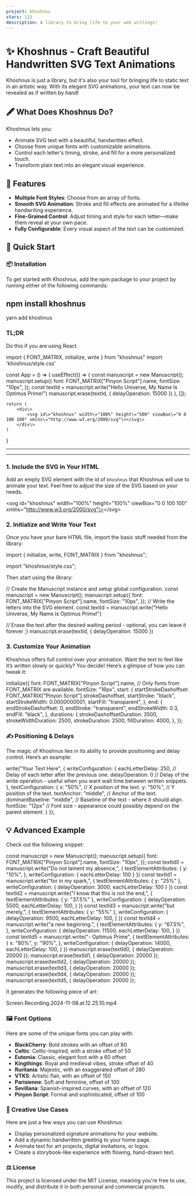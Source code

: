 ```yaml
---
project: khoshnus
stars: 113
description: A library to bring life to your web writings!
---
```


✨ Khoshnus - Craft Beautiful Handwritten SVG Text Animations
============================================================

Khoshnus is just a library, but it's also your tool for bringing life to static text in an artistic way. With its elegant SVG animations, your text can now be revealed as if written by hand!

🖋️ What Does Khoshnus Do?
--------------------------

Khoshnus lets you:

-   Animate SVG text with a beautiful, handwritten effect.
-   Choose from unique fonts with customizable animations.
-   Control each letter's timing, stroke, and fill for a more personalized touch.
-   Transform plain text into an elegant visual experience.

🎨 Features
-----------

-   **Multiple Font Styles**: Choose from an array of fonts.
-   **Smooth SVG Animation**: Stroke and fill effects are animated for a lifelike handwriting experience.
-   **Fine-Grained Control**: Adjust timing and style for each letter—make them reveal at your own pace.
-   **Fully Configurable**: Every visual aspect of the text can be customized.

🚀 Quick Start
--------------

### 📦 Installation

To get started with Khoshnus, add the npm package to your project by running either of the following commands:

npm install khoshnus
--------------------
yarn add khoshnus

### TL;DR

Do this if you are using React.

import { FONT\_MATRIX, initialize, write } from "khoshnus"
import 'khoshnus/style.css'

const App \= () \=> {
    useEffect(() \=> {
        const manuscript \= new Manuscript();
        manuscript.setup({
            font: FONT\_MATRIX\["Pinyon Script"\].name,
            fontSize: "10px",
        });
        const textId \= manuscript.write("Hello Universe, My Name Is Optimus Prime!")
        manuscript.erase(textId, { delayOperation: 15000 })
    }, \[\]);

    return (
        <div\>
            <svg id\="khoshnus" width\="100%" height\="500" viewBox\="0 0 100 100" xmlns\="http://www.w3.org/2000/svg"\></svg\>
        </div\>
    )
}

* * *

* * *

### 1\. Include the SVG in Your HTML

Add an empty SVG element with the id of `khoshnus` that Khoshnus will use to animate your text. Feel free to adjust the size of the SVG based on your needs.

<svg id\="khoshnus" width\="100%" height\="100%" viewBox\="0 0 100 100" xmlns\="http://www.w3.org/2000/svg"\></svg\>

### 2\. Initialize and Write Your Text

Once you have your bare HTML file, import the basic stuff needed from the library:

import { initialize, write, FONT\_MATRIX } from "khoshnus";

import "khoshnus/style.css";

Then start using the library:

// Create the Manuscript instance and setup global configuration.
const manuscript \= new Manuscript();
manuscript.setup({
    font: FONT\_MATRIX\["Pinyon Script"\].name,
    fontSize: "10px",
});
// Write the letters into the SVG element.
const textId \= manuscript.write("Hello Universe, My Name Is Optimus Prime!")

// Erase the text after the desired waiting period - optional, you can leave it forever ;)
manuscript.erase(textId, { delayOperation: 15000 })

### 3\. Customize Your Animation

Khoshnus offers full control over your animation. Want the text to feel like it’s written slowly or quickly? You decide! Here’s a glimpse of how you can tweak it:

initialize({
    font: FONT\_MATRIX\["Pinyon Script"\].name, // Only fonts from FONT\_MATRIX are available.
    fontSize: "16px",
    start: {
        startStrokeDashoffset: FONT\_MATRIX\["Pinyon Script"\].strokeDashoffset,
        startStroke: "black",
        startStrokeWidth: 0.0000000001,
        startFill: "transparent",
    },
    end: {
        endStrokeDashoffset: 0,
        endStroke: "transparent",
        endStrokeWidth: 0.3,
        endFill: "black",
    },
    durations: {
        strokeDashoffsetDuration: 3500,
        strokeWidthDuration: 2500,
        strokeDuration: 2500,
        fillDuration: 4000,
    },
});

### ✍️ Positioning & Delays

The magic of Khoshnus lies in its ability to provide positioning and delay control. Here’s an example:

write("Your Text Here", {
    writeConfiguration: {
        eachLetterDelay: 250, // Delay of each letter after the previous one.
        delayOperation: 0 // Delay of the write operation - useful when you want wait time between written snippets.
    },
    textConfiguration: {
        x: "50%", // X position of the text.
        y: "50%", // Y position of the text.
        textAnchor: "middle", // Anchor of the text.
        dominantBaseline: "middle", // Baseline of the text - where it should align.
        fontSize: "12px" // Font size - appearance could possibly depend on the parent element.
    }
});

💡 Advanced Example
-------------------

Check out the following snippet:

const manuscript \= new Manuscript();
manuscript.setup({
    font: FONT\_MATRIX\["Pinyon Script"\].name,
    fontSize: "10px",
});
const textId0 \= manuscript.write("Do not lament my absence,", {
    textElementAttributes: { y: "10%", },
    writeConfiguration: { eachLetterDelay: 100 }
})
const textId1 \= manuscript.write("for in my spark,", {
    textElementAttributes: { y: "25%" },
    writeConfiguration: {
        delayOperation: 3000,
        eachLetterDelay: 100
    }
})
const textId2 \= manuscript.write("I know that this is not the end,", {
    textElementAttributes: { y: "37.5%" },
    writeConfiguration: {
        delayOperation: 5500,
        eachLetterDelay: 100,
    }
})
const textId3 \= manuscript.write("but merely,", {
    textElementAttributes: { y: "55%" },
    writeConfiguration: {
        delayOperation: 9500,
        eachLetterDelay: 100,
    }
})
const textId4 \= manuscript.write("a new beginning.", {
    textElementAttributes: { y: "67.5%", },
    writeConfiguration: {
        delayOperation: 11500,
        eachLetterDelay: 100,
    }
})
const textId5 \= manuscript.write("- Optimus Prime", {
    textElementAttributes: {
        x: "80%",
        y: "90%",
    }, writeConfiguration: {
        delayOperation: 14000,
        eachLetterDelay: 100,
    }
})
manuscript.erase(textId0, { delayOperation: 20000 });
manuscript.erase(textId1, { delayOperation: 20000 });
manuscript.erase(textId2, { delayOperation: 20000 });
manuscript.erase(textId3, { delayOperation: 20000 });
manuscript.erase(textId4, { delayOperation: 20000 });
manuscript.erase(textId5, { delayOperation: 20000 });

It generates the following piece of art:

Screen.Recording.2024-11-08.at.12.25.10.mp4

### 🖼️ Font Options

Here are some of the unique fonts you can play with:

-   **BlackCherry**: Bold strokes with an offset of 80
-   **Celtic**: Celtic-inspired, with a stroke offset of 50
-   **Eutemia**: Classic, elegant font with a 60 offset
-   **Kingthings**: Royal and medieval vibes, stroke offset of 40
-   **Ruritania**: Majestic, with an exaggerated offset of 280
-   **VTKS**: Artistic flair, with an offset of 150
-   **Parisienne**: Soft and feminine, offset of 100
-   **Sevillana**: Spanish-inspired curves, with an offset of 120
-   **Pinyon Script**: Formal and sophisticated, offset of 100

### 🌟 Creative Use Cases

Here are just a few ways you can use Khoshnus:

-   Display personalized signature animations for your website.
-   Add a dynamic handwritten greeting to your home page.
-   Animate text for art projects, digital invitations, or logos.
-   Create a storybook-like experience with flowing, hand-drawn text.

### ⚖️ License

This project is licensed under the MIT License, meaning you're free to use, modify, and distribute it in both personal and commercial projects.
